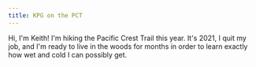 ```yaml
---
title: KPG on the PCT
---
```


Hi, I'm Keith! I'm hiking the Pacific Crest Trail this year. It's 2021, I quit my job, and I'm ready to live in the woods for months in order to learn exactly how wet and cold I can possibly get.